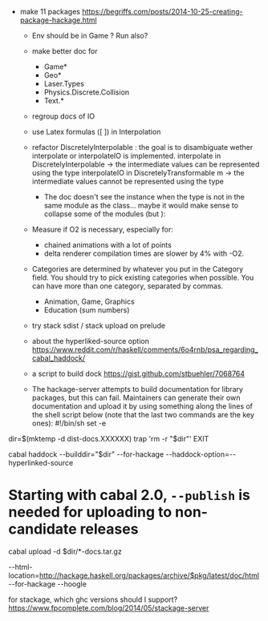 
- make 11 packages
https://begriffs.com/posts/2014-10-25-creating-package-hackage.html

  - Env should be in Game ? Run also?
  - make better doc for
    - Game*
    - Geo*
    - Laser.Types
    - Physics.Discrete.Collision
    - Text.*
  - regroup docs of IO
  - use Latex formulas (\[ \]) in Interpolation

  - refactor DiscretelyInterpolable :
    the goal is to disambiguate wether interpolate or interpolateIO is implemented.
    interpolate in DiscretelyInterpolable -> the intermediate values can be represented using the type
    interpolateIO in DiscretelyTransformable m -> the intermediate values cannot be represented using the type
      - The doc doesn't see the instance when the type is not in the same module as the
      class... maybe it would make sense to collapse some of the modules (but ):


  - Measure if O2 is necessary, especially for:
    - chained animations with a lot of points
    - delta renderer
  compilation times are slower by 4% with -O2.

  - Categories are determined by whatever you put in the Category field.
  You should try to pick existing categories when possible. You can have more than one category, separated by commas.

    - Animation, Game, Graphics
    - Education (sum numbers)

  - try stack sdist / stack upload on prelude

  - about the hyperliked-source option
  https://www.reddit.com/r/haskell/comments/6o4rnb/psa_regarding_cabal_haddock/

  - a script to build dock
  https://gist.github.com/stbuehler/7068764

  -  The hackage-server attempts to build documentation for library packages, but this can fail. Maintainers can generate their own documentation and upload it by using something along the lines of the shell script below (note that the last two commands are the key ones):
#!/bin/sh
set -e

dir=$(mktemp -d dist-docs.XXXXXX)
trap 'rm -r "$dir"' EXIT

cabal haddock --builddir="$dir" --for-hackage --haddock-option=--hyperlinked-source
# Starting with cabal 2.0, `--publish` is needed for uploading to non-candidate releases
cabal upload -d $dir/*-docs.tar.gz




--html-location=http://hackage.haskell.org/packages/archive/$pkg/latest/doc/html
--for-hackage
--hoogle

for stackage, which ghc versions should I support? https://www.fpcomplete.com/blog/2014/05/stackage-server
